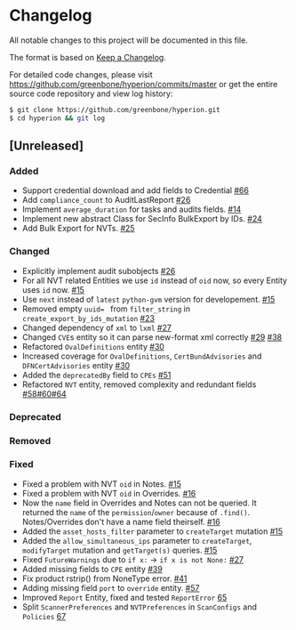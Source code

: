 # Changelog

All notable changes to this project will be documented in this file.

The format is based on [Keep a Changelog](https://keepachangelog.com/en/1.0.0/).

For detailed code changes, please visit
https://github.com/greenbone/hyperion/commits/master
or get the entire source code repository and view log history:

```sh
$ git clone https://github.com/greenbone/hyperion.git
$ cd hyperion && git log
```

## [Unreleased]
### Added
- Support credential download and add fields to Credential [#66](https://github.com/greenbone/hyperion/pull/66)
- Add `compliance_count` to AuditLastReport [#26](https://github.com/greenbone/hyperion/pull/26)
- Implement `average_duration` for tasks and audits fields. [#14](https://github.com/greenbone/hyperion/pull/14)
- Implement new abstract Class for SecInfo BulkExport by IDs. [#24](https://github.com/greenbone/hyperion/pull/24)
- Add Bulk Export for NVTs. [#25](https://github.com/greenbone/hyperion/pull/25)

### Changed
- Explicitly implement audit subobjects [#26](https://github.com/greenbone/hyperion/pull/26)
- For all NVT related Entities we use `id` instead of `oid` now, so every Entity uses `id` now. [#15](https://github.com/greenbone/hyperion/pull/15)
- Use `next` instead of `latest` `python-gvm` version for developement. [#15](https://github.com/greenbone/hyperion/pull/15)
- Removed empty `uuid= ` from `filter_string` in `create_export_by_ids_mutation` [#23](https://github.com/greenbone/hyperion/pull/23) 
- Changed dependency of `xml` to `lxml` [#27](https://github.com/greenbone/hyperion/pull/27)
- Changed `CVE`s entity so it can parse new-format xml correctly [#29](https://github.com/greenbone/hyperion/pull/29) [#38](https://github.com/greenbone/hyperion/pull/38)
- Refactored `OvalDefinitions` entity [#30](https://github.com/greenbone/hyperion/pull/30)
- Increased coverage for `OvalDefinitions`, `CertBundAdvisories` and `DFNCertAdvisories` entity [#30](https://github.com/greenbone/hyperion/pull/30)
- Added the `deprecatedBy` field to `CPEs` [#51](https://github.com/greenbone/hyperion/pull/51)
- Refactored `NVT` entity, removed complexity and redundant fields [#58](https://github.com/greenbone/hyperion/pull/58)[#60](https://github.com/greenbone/hyperion/pull/60)[#64](https://github.com/greenbone/hyperion/pull/64)

### Deprecated
### Removed
### Fixed
- Fixed a problem with NVT `oid` in Notes. [#15](https://github.com/greenbone/hyperion/pull/15)
- Fixed a problem with NVT `oid` in Overrides. [#16](https://github.com/greenbone/hyperion/pull/16)
- Now the `name` field in Overrides and Notes can not be queried. It returned the `name` of the `permission`/`owner` because of `.find()`. Notes/Overrides don't have a name field theirself. [#16](https://github.com/greenbone/hyperion/pull/16)
- Added the `asset_hosts_filter` parameter to `createTarget` mutation [#15](https://github.com/greenbone/hyperion/pull/15)
- Added the `allow_simultaneous_ips` parameter to `createTarget`, `modifyTarget` mutation and `getTarget(s)` queries. [#15](https://github.com/greenbone/hyperion/pull/15)
- Fixed `FutureWarnings` due to `if x:` -> `if x is not None:` [#27](https://github.com/greenbone/hyperion/pull/27)
- Added missing fields to `CPE` entity [#39](https://github.com/greenbone/hyperion/pull/39)
- Fix product rstrip() from NoneType error. [#41](https://github.com/greenbone/hyperion/pull/41)
- Adding missing field `port` to `override` entity. [#57](https://github.com/greenbone/hyperion/pull/57)
- Improved `Report` Entity, fixed and tested `ReportError` [65](https://github.com/greenbone/hyperion/pull/65)
- Split `ScannerPreferences` and `NVTPreferences` in `ScanConfigs` and `Policies` [67](https://github.com/greenbone/hyperion/pull/67)
